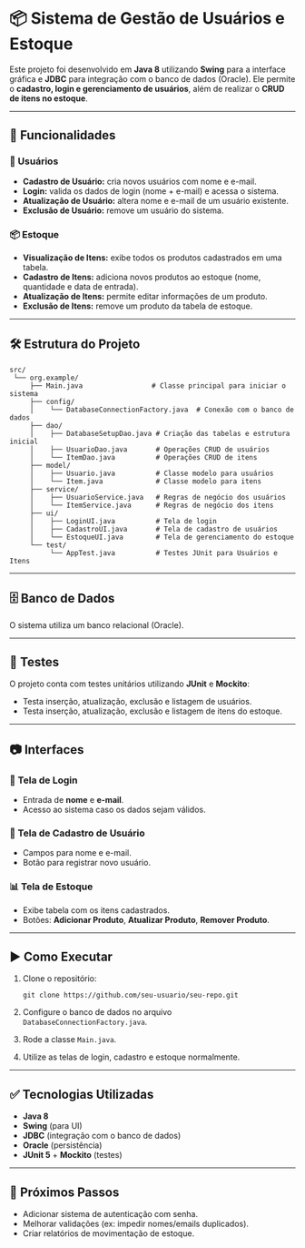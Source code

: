 # 📦 Sistema de Gestão de Usuários e Estoque

Este projeto foi desenvolvido em **Java 8** utilizando **Swing** para a
interface gráfica e **JDBC** para integração com o banco de dados
(Oracle).
Ele permite o **cadastro, login e gerenciamento de usuários**, além de
realizar o **CRUD de itens no estoque**.

------------------------------------------------------------------------

## 🚀 Funcionalidades

### 👤 Usuários

-   **Cadastro de Usuário:** cria novos usuários com nome e e-mail.
-   **Login:** valida os dados de login (nome + e-mail) e acessa o
    sistema.
-   **Atualização de Usuário:** altera nome e e-mail de um usuário
    existente.
-   **Exclusão de Usuário:** remove um usuário do sistema.

### 📦 Estoque

-   **Visualização de Itens:** exibe todos os produtos cadastrados em
    uma tabela.
-   **Cadastro de Itens:** adiciona novos produtos ao estoque (nome,
    quantidade e data de entrada).
-   **Atualização de Itens:** permite editar informações de um produto.
-   **Exclusão de Itens:** remove um produto da tabela de estoque.

------------------------------------------------------------------------

## 🛠 Estrutura do Projeto

    src/
     └── org.example/
         ├── Main.java                 # Classe principal para iniciar o sistema
         ├── config/
         │    └── DatabaseConnectionFactory.java  # Conexão com o banco de dados
         ├── dao/
         │    ├── DatabaseSetupDao.java # Criação das tabelas e estrutura inicial
         │    ├── UsuarioDao.java       # Operações CRUD de usuários
         │    └── ItemDao.java          # Operações CRUD de itens
         ├── model/
         │    ├── Usuario.java          # Classe modelo para usuários
         │    └── Item.java             # Classe modelo para itens
         ├── service/
         │    ├── UsuarioService.java   # Regras de negócio dos usuários
         │    └── ItemService.java      # Regras de negócio dos itens
         ├── ui/
         │    ├── LoginUI.java          # Tela de login
         │    ├── CadastroUI.java       # Tela de cadastro de usuários
         │    └── EstoqueUI.java        # Tela de gerenciamento do estoque
         └── test/
              └── AppTest.java          # Testes JUnit para Usuários e Itens

------------------------------------------------------------------------

## 🗄 Banco de Dados

O sistema utiliza um banco relacional (Oracle).


------------------------------------------------------------------------

## 🧪 Testes

O projeto conta com testes unitários utilizando **JUnit** e
**Mockito**:
- Testa inserção, atualização, exclusão e listagem de usuários.
- Testa inserção, atualização, exclusão e listagem de itens do estoque.

------------------------------------------------------------------------

## 📷 Interfaces

### 🔑 Tela de Login

-   Entrada de **nome** e **e-mail**.
-   Acesso ao sistema caso os dados sejam válidos.

### 📝 Tela de Cadastro de Usuário

-   Campos para nome e e-mail.
-   Botão para registrar novo usuário.

### 📊 Tela de Estoque

-   Exibe tabela com os itens cadastrados.
-   Botões: **Adicionar Produto**, **Atualizar Produto**, **Remover
    Produto**.

------------------------------------------------------------------------

## ▶️ Como Executar

1.  Clone o repositório:

    ``` 
    git clone https://github.com/seu-usuario/seu-repo.git
    ```

2.  Configure o banco de dados no arquivo
    `DatabaseConnectionFactory.java`.

3.  Rode a classe `Main.java`.

4.  Utilize as telas de login, cadastro e estoque normalmente.

------------------------------------------------------------------------

## ✅ Tecnologias Utilizadas

-   **Java 8**
-   **Swing** (para UI)
-   **JDBC** (integração com o banco de dados)
-   **Oracle** (persistência)
-   **JUnit 5** + **Mockito** (testes)

------------------------------------------------------------------------

## 📌 Próximos Passos

-   Adicionar sistema de autenticação com senha.
-   Melhorar validações (ex: impedir nomes/emails duplicados).
-   Criar relatórios de movimentação de estoque.

